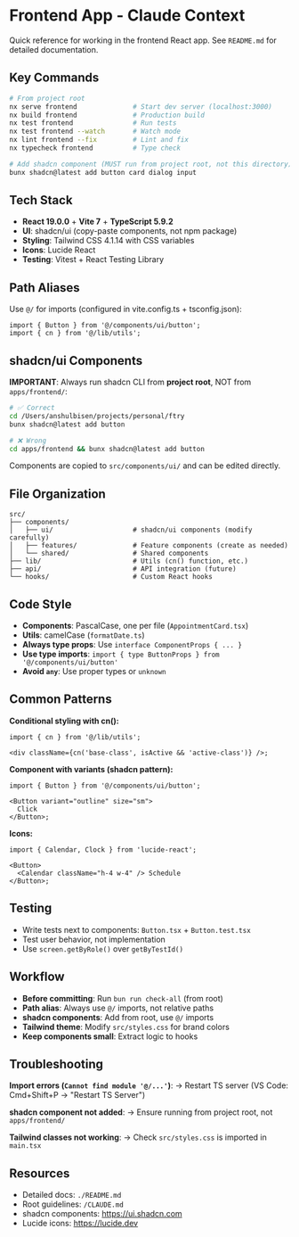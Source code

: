 # Frontend App - Claude Context

Quick reference for working in the frontend React app. See `README.md` for detailed documentation.

## Key Commands

```bash
# From project root
nx serve frontend              # Start dev server (localhost:3000)
nx build frontend              # Production build
nx test frontend               # Run tests
nx test frontend --watch       # Watch mode
nx lint frontend --fix         # Lint and fix
nx typecheck frontend          # Type check

# Add shadcn component (MUST run from project root, not this directory)
bunx shadcn@latest add button card dialog input
```

## Tech Stack

- **React 19.0.0** + **Vite 7** + **TypeScript 5.9.2**
- **UI**: shadcn/ui (copy-paste components, not npm package)
- **Styling**: Tailwind CSS 4.1.14 with CSS variables
- **Icons**: Lucide React
- **Testing**: Vitest + React Testing Library

## Path Aliases

Use `@/` for imports (configured in vite.config.ts + tsconfig.json):

```tsx
import { Button } from '@/components/ui/button';
import { cn } from '@/lib/utils';
```

## shadcn/ui Components

**IMPORTANT**: Always run shadcn CLI from **project root**, NOT from `apps/frontend/`:

```bash
# ✅ Correct
cd /Users/anshulbisen/projects/personal/ftry
bunx shadcn@latest add button

# ❌ Wrong
cd apps/frontend && bunx shadcn@latest add button
```

Components are copied to `src/components/ui/` and can be edited directly.

## File Organization

```
src/
├── components/
│   ├── ui/                    # shadcn/ui components (modify carefully)
│   ├── features/              # Feature components (create as needed)
│   └── shared/                # Shared components
├── lib/                       # Utils (cn() function, etc.)
├── api/                       # API integration (future)
└── hooks/                     # Custom React hooks
```

## Code Style

- **Components**: PascalCase, one per file (`AppointmentCard.tsx`)
- **Utils**: camelCase (`formatDate.ts`)
- **Always type props**: Use `interface ComponentProps { ... }`
- **Use type imports**: `import { type ButtonProps } from '@/components/ui/button'`
- **Avoid `any`**: Use proper types or `unknown`

## Common Patterns

**Conditional styling with cn():**

```tsx
import { cn } from '@/lib/utils';

<div className={cn('base-class', isActive && 'active-class')} />;
```

**Component with variants (shadcn pattern):**

```tsx
import { Button } from '@/components/ui/button';

<Button variant="outline" size="sm">
  Click
</Button>;
```

**Icons:**

```tsx
import { Calendar, Clock } from 'lucide-react';

<Button>
  <Calendar className="h-4 w-4" /> Schedule
</Button>;
```

## Testing

- Write tests next to components: `Button.tsx` + `Button.test.tsx`
- Test user behavior, not implementation
- Use `screen.getByRole()` over `getByTestId()`

## Workflow

- **Before committing**: Run `bun run check-all` (from root)
- **Path alias**: Always use `@/` imports, not relative paths
- **shadcn components**: Add from root, use `@/` imports
- **Tailwind theme**: Modify `src/styles.css` for brand colors
- **Keep components small**: Extract logic to hooks

## Troubleshooting

**Import errors (`Cannot find module '@/...'`)**:
→ Restart TS server (VS Code: Cmd+Shift+P → "Restart TS Server")

**shadcn component not added**:
→ Ensure running from project root, not `apps/frontend/`

**Tailwind classes not working**:
→ Check `src/styles.css` is imported in `main.tsx`

## Resources

- Detailed docs: `./README.md`
- Root guidelines: `/CLAUDE.md`
- shadcn components: https://ui.shadcn.com
- Lucide icons: https://lucide.dev
